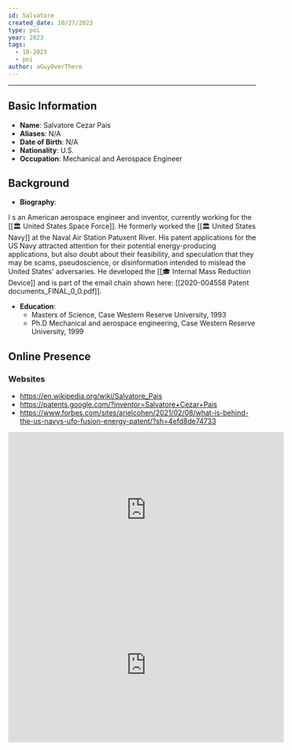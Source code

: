 ```yaml
---
id: Salvatore
created_date: 10/27/2023
type: poi
year: 2023
tags:
  - 10-2023
  - poi
author: aGuyOverThere
---
```


----

## Basic Information

- **Name**: Salvatore Cezar Pais
- **Aliases**: N/A
- **Date of Birth**: N/A 
- **Nationality**: U.S.
- **Occupation**: Mechanical and Aerospace Engineer

## Background

- **Biography**: 

I s an American aerospace engineer and inventor, currently working for the [[🏛️ United States Space Force]]. He formerly worked the [[🏛️ United States Navy]] at the Naval Air Station Patuxent River. His patent applications for the US Navy attracted attention for their potential energy-producing applications, but also doubt about their feasibility, and speculation that they may be scams, pseudoscience, or disinformation intended to mislead the United States' adversaries. He developed the [[🎓 Internal Mass Reduction Device]] and is part of the email chain shown here: [[2020-004558 Patent documents_FINAL_0_0.pdf]]. 

- **Education**: 
	- Masters of Science, Case Western Reserve University, 1993
	- Ph.D Mechanical and aerospace engineering, Case Western Reserve University, 1999

## Online Presence

### Websites

- https://en.wikipedia.org/wiki/Salvatore_Pais
- https://patents.google.com/?inventor=Salvatore+Cezar+Pais
- https://www.forbes.com/sites/arielcohen/2021/02/08/what-is-behind-the-us-navys-ufo-fusion-energy-patent/?sh=4efd8de74733


<iframe width="560" height="315" src="https://www.youtube.com/embed/PE4C7OI7Frg?si=iMUhp5R7QS-Xwhut" title="YouTube video player" frameborder="0" allow="accelerometer; autoplay; clipboard-write; encrypted-media; gyroscope; picture-in-picture; web-share" allowfullscreen></iframe>

<iframe width="560" height="315" src="https://www.youtube.com/embed/lkky3pKaseA?si=elOsOqDOsnSlymtB" title="YouTube video player" frameborder="0" allow="accelerometer; autoplay; clipboard-write; encrypted-media; gyroscope; picture-in-picture; web-share" allowfullscreen></iframe>